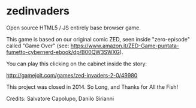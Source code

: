 zedinvaders
===========

Open source HTML5 / JS entirely base browser game.

This game is based on our original comic ZED, seen inside "zero-episode" called "Game Over" (see: https://www.amazon.it/ZED-Game-puntata-fumetto-cybernerd-ebook/dp/B00QW3SWXG).

You can play this clicking on the cabinet inside the story:

http://gamejolt.com/games/zed-invaders-2-0/49980

This project was closed in 2014. So Long, and Thanks for All the Fish! 

Credits: Salvatore Capolupo, Danilo Sirianni
